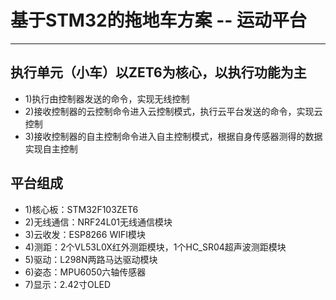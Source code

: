 # 基于STM32的拖地车方案 -- 运动平台
-------------------------------------
## 执行单元（小车）以ZET6为核心，以执行功能为主
* 1)执行由控制器发送的命令，实现无线控制
* 2)接收控制器的云控制命令进入云控制模式，执行云平台发送的命令，实现云控制
* 3)接收控制器的自主控制命令进入自主控制模式，根据自身传感器测得的数据实现自主控制

## 平台组成
* 1)核心板：STM32F103ZET6
* 2)无线通信：NRF24L01无线通信模块
* 3)云收发：ESP8266 WIFI模块
* 4)测距：2个VL53L0X红外测距模块，1个HC_SR04超声波测距模块
* 5)驱动：L298N两路马达驱动模块
* 6)姿态：MPU6050六轴传感器
* 7)显示：2.42寸OLED
